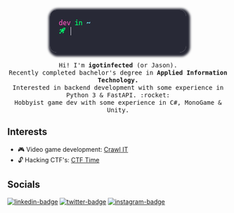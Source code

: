 <p align="center">
    <img src="assets/greeting.gif" style="border-radius: 15px; -webkit-box-shadow: 3px 3px 5px 6px #282936; -moz-box-shadow: 3px 3px 5px 6px #282936; box-shadow: 3px 3px 5px 6px #282936;">
    <br /><br />
    <samp>    
        Hi! I'm <strong>igotinfected</strong> (or Jason).<br />
        Recently completed bachelor's degree in <strong>Applied Information Technology.</strong><br />
        Interested in backend development with some experience in Python 3 & FastAPI. :rocket:<br />
        Hobbyist game dev with some experience in C#, MonoGame & Unity.
    </samp>
</p>

## Interests

- :video_game: Video game development: [Crawl IT](https://github.com/igotinfected/crawl-it)
- :unlock: Hacking CTF's: [CTF Time](https://ctftime.org/team/133757)

## Socials

[![linkedin-badge](https://img.shields.io/badge/linkedin-Jason%20Rebelo%20Neves-blue?logo=linkedin&style=for-the-badge)][linkedin]
[![twitter-badge](https://img.shields.io/badge/twitter-igotinfected-blue?logo=twitter&style=for-the-badge)][twitter]
[![instagram-badge](https://img.shields.io/badge/instagram-devfected-blue?logo=instagram&style=for-the-badge)][instagram]

[linkedin]: https://linkedin.com/in/jasonrn
[twitter]: https://twitter.com/igotinfected
[instagram]: https://instagram.com/devfected
